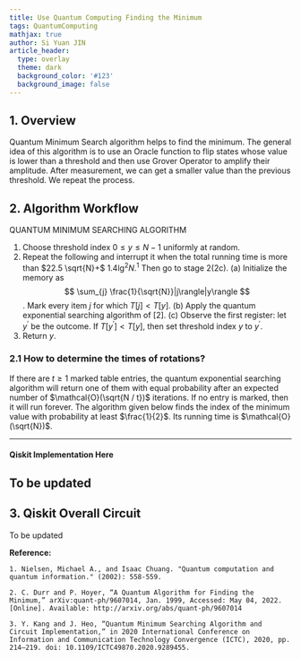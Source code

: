 ```yaml
---
title: Use Quantum Computing Finding the Minimum
tags: QuantumComputing
mathjax: true
author: Si Yuan JIN
article_header:
  type: overlay
  theme: dark
  background_color: '#123'
  background_image: false
---
```


## 1. Overview
Quantum Minimum Search algorithm helps to find the minimum. The general idea of this algorithm is to use an Oracle function to flip states whose value is lower than a threshold and then use Grover Operator to amplify their amplitude. After measurement, we can get a smaller value than the previous threshold. We repeat the process. 

## 2. Algorithm Workflow
QUANTUM MINIMUM SEARCHING ALGORITHM
1. Choose threshold index $0 \leq y \leq N-1$ uniformly at random.
2. Repeat the following and interrupt it when the total running time is more than $22.5 \sqrt{N}+$ $1.4 \lg ^{2} N .{ }^{1}$ Then go to stage $2(2 \mathrm{c})$.
(a) Initialize the memory as 
$$
\sum_{j} \frac{1}{\sqrt{N}}|j\rangle|y\rangle
$$
.
Mark every item $j$ for which $T[j]<T[y]$.
(b) Apply the quantum exponential searching algorithm of [2].
(c) Observe the first register: let $y^{\prime}$ be the outcome. If $T\left[y^{\prime}\right]<T[y]$, then set threshold index $y$ to $y^{\prime}$.
3. Return $y$.

### 2.1 How to determine the times of rotations?
If there are $t \geq 1$ marked table entries, the quantum exponential searching algorithm will return one of them with equal probability after an expected number of $\mathcal{O}(\sqrt{N / t})$ iterations. If no entry is marked, then it will run forever. The algorithm given below finds the index of the minimum value with probability at least $\frac{1}{2}$. Its running time is $\mathcal{O}(\sqrt{N})$.

---
#### Qiskit Implementation Here
To be updated
---



## 3. Qiskit Overall Circuit
To be updated

**Reference:**

`1. Nielsen, Michael A., and Isaac Chuang. "Quantum computation and quantum information." (2002): 558-559.`

`2. C. Durr and P. Hoyer, “A Quantum Algorithm for Finding the Minimum,” arXiv:quant-ph/9607014, Jan. 1999, Accessed: May 04, 2022. [Online]. Available: http://arxiv.org/abs/quant-ph/9607014`

`3. Y. Kang and J. Heo, “Quantum Minimum Searching Algorithm and Circuit Implementation,” in 2020 International Conference on Information and Communication Technology Convergence (ICTC), 2020, pp. 214–219. doi: 10.1109/ICTC49870.2020.9289455.`